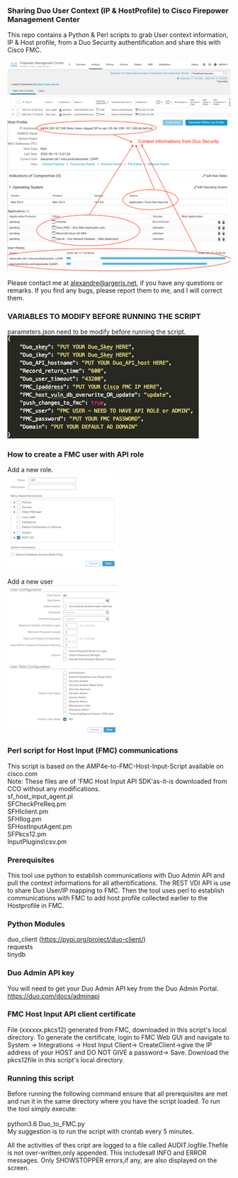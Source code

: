 ### Sharing Duo User Context (IP & HostProfile) to Cisco Firepower Management Center
  
This repo contains a Python & Perl scripts to grab User context information, IP & Host profile, from a Duo Security authentification and share this with Cisco FMC.

![image](./fmc_user_activity.png)
![image](./fmc_host_profile.png)

Please contact me at alexandre@argeris.net, if you have any questions or remarks. If you find any bugs, please report them to me, and I will correct them. 
  
### VARIABLES TO MODIFY BEFORE RUNNING THE SCRIPT 
parameters.json need to be modify before running the script. <br/>
![image](./parameters.png)

### How to create a FMC user with API role
Add a new role. <br/>
![image](./fmc_api_role.png)

Add a new user <br/>
![image](./fmc_api_user.png)


### Perl script for Host Input (FMC) communications
This script is based on the AMP4e-to-FMC-Host-Input-Script available on cisco.com <br/>
Note: These files are of 'FMC Host Input API SDK'as-it-is downloaded from CCO without any modifications. <br/>
sf_host_input_agent.pl <br/>
SFCheckPreReq.pm <br/>
SFHIclient.pm <br/>
SFHIlog.pm <br/>
SFHostInputAgent.pm <br/>
SFPkcs12.pm <br/>
InputPlugins\csv.pm <br/>

### Prerequisites
This tool use python to establish communications with Duo Admin API and pull the context informations for all athentifications. The REST VDI API is use to share Duo User/IP mapping to FMC.
Then the tool uses perl to establish communications with FMC to add host profile collected earlier to the Hostprofile in FMC.

### Python Modules
duo_client (https://pypi.org/project/duo-client/)<br/>
requests <br/>
tinydb <br/>

### Duo Admin API key
You will need to get your Duo Admin API key from the Duo Admin Portal.
https://duo.com/docs/adminapi

### FMC Host Input API client certificate
File (xxxxxx.pkcs12) generated from FMC, downloaded in this script's local directory.
To generate the certificate, login to FMC Web GUI and navigate to System -> Integrations -> Host Input Client-> CreateClient->give the IP address of your HOST and DO NOT GIVE a password-> Save. Download the pkcs12file in this script's local directory.


### Running this script
Before running the following command ensure that all prerequisites are met and run it in the same directory where you have the script loaded.
To run the tool simply execute: <br/>
<br/>
python3.6 Duo_to_FMC.py <br/>
My suggestion is to run the script with crontab every 5 minutes. <br/>

All the activities of thes cript are logged to a file called AUDIT.logfile.Thefile is not over-written,only appended. This includesall INFO and ERROR messages. Only SHOWSTOPPER errors,if any, are also displayed on the screen.
